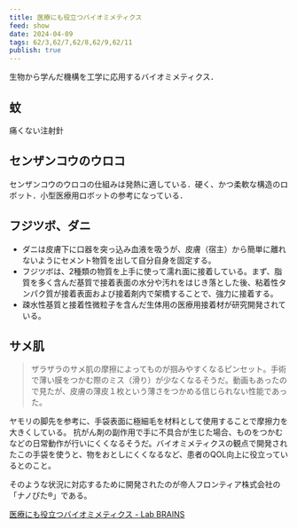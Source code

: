 ```yaml
---
title: 医療にも役立つバイオミメティクス
feed: show
date: 2024-04-09
tags: 62/3,62/7,62/8,62/9,62/11
publish: true
---
```

生物から学んだ機構を工学に応用するバイオミメティクス．

## 蚊

痛くない注射針
## センザンコウのウロコ

センザンコウのウロコの仕組みは発熱に適している．硬く、かつ柔軟な構造のロボット．小型医療用ロボットの参考になっている．

## フジツボ、ダニ

 - ダニは皮膚下に口器を突っ込み血液を吸うが、皮膚（宿主）から簡単に離れないようにセメント物質を出して自分自身を固定する。
 - フジツボは、2種類の物質を上手に使って濡れ面に接着している。まず、脂質を多く含んだ基質で接着表面の水分や汚れをはじき落とした後、粘着性タンパク質が接着表面および接着剤内で架橋することで、強力に接着する。
 - 疎水性基質と接着性微粒子を含んだ生体用の医療用接着材が研究開発されている。

## サメ肌

> ザラザラのサメ肌の摩擦によってものが掴みやすくなるピンセット。手術で薄い膜をつかむ際のミス（滑り）が少なくなるそうだ。動画もあったので見たが、皮膚の薄皮１枚という薄さをつかめる信じられない性能であった。

ヤモリの脚先を参考に、手袋表面に極細毛を材料として使用することで摩擦力を大きくしている。
抗がん剤の副作用で手に不具合が生じた場合、ものをつかむなどの日常動作が行いにくくなるそうだ。バイオミメティクスの観点で開発されたこの手袋を使うと、物をおとしにくくなるなど、患者のQOL向上に役立っているとのこと。

そのような状況に対応するために開発されたのが帝人フロンティア株式会社の「ナノぴた®」である。


[医療にも役立つバイオミメティクス - Lab BRAINS](https://lab-brains.as-1.co.jp/enjoy-learn/2024/04/62658/)

